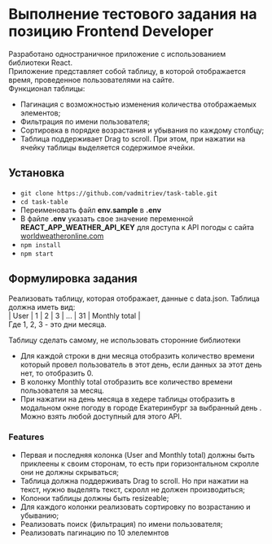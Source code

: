 # Выполнение тестового задания на позицию Frontend Developer
Разработано одностраничное приложение с использованием библиотеки React. <br>
Приложение представляет собой таблицу, в которой отображается время, проведенное пользователями на сайте. <br>
Функционал таблицы: 
* Пагинация с возможностью изменения количества отображаемых элементов;
* Фильтрация по имени пользователя;
* Сортировка в порядке возрастания и убывания по каждому столбцу;
* Таблица поддерживает Drag to scroll. При этом, при нажатии на ячейку таблицы выделяется содержимое ячейки.

## Установка

* `git clone https://github.com/vadmitriev/task-table.git`
* `cd task-table`
* Переименовать файл <b>env.sample</b> в <b>.env</b>
* В файле <b>.env</b> указать свое значение переменной <b>REACT_APP_WEATHER_API_KEY</b> для доступа к API погоды 
 с сайта  <a href="worldweatheronline.com">worldweatheronline.com</a>
* `npm install`
* `npm start`

## Формулировка задания
Реализовать таблицу, которая отображает, данные с data.json. Таблица должна иметь вид:  
| User | 1 | 2 | 3 | ... | 31 | Monthly total |  
Где 1, 2, 3 - это дни месяца.

Таблицу сделать самому, не использовать сторонние библиотеки

- Для каждой строки в дни месяца отобразить количество времени который провел пользователь в этот день, если данных за этот день нет, то отобразить 0.
- В колонку Monthly total отобразить все количество времени пользователя за месяц.
- При нажатии на день месяца в хедере таблицы отобразить в модальном окне погоду в городе Екатеринбург за выбранный день . Можно взять любой доступный для этого API.

### Features
-   Первая и последняя колонка (User and Monthly total) должны быть приклеены к своим сторонам, то есть при горизонтальном скролле они не должны скрываться;
-   Таблица должна поддерживать Drag to scroll. Но при нажатии на текст, нужно выделять текст, скролл не должен производиться;
-   Колонки таблицы должны быть resizeable;
-   Для каждого колонки реализовать сортировку по возрастанию и убыванию;
-   Реализовать поиск (фильтрация) по имени пользователя;
-   Реализовать пагинацию по 10 элелемнтов
